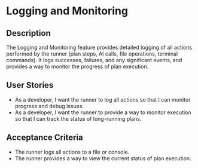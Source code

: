 # Logging and Monitoring

## Description
The Logging and Monitoring feature provides detailed logging of all actions performed by the runner (plan steps, AI calls, file operations, terminal commands). It logs successes, failures, and any significant events, and provides a way to monitor the progress of plan execution.

## User Stories
- As a developer, I want the runner to log all actions so that I can monitor progress and debug issues.
- As a developer, I want the runner to provide a way to monitor execution so that I can track the status of long-running plans.

## Acceptance Criteria
- The runner logs all actions to a file or console.
- The runner provides a way to view the current status of plan execution.